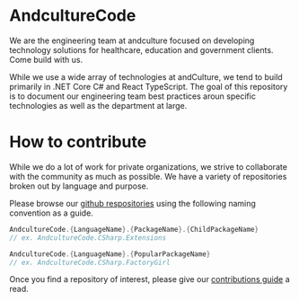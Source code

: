 # AndcultureCode

We are the engineering team at andculture focused on developing technology solutions for healthcare, education and government clients. Come build with us.

While we use a wide array of technologies at andCulture, we tend to build primarily in .NET Core C# and React TypeScript. The goal of this repository is to document our engineering team best practices aroun specific technologies as well as the department at large.


# How to contribute

While we do a lot of work for private organizations, we strive to collaborate with the community as much as possible. We have a variety of repositories broken out by language and purpose.

Please browse our [github respositories](https://github.com/AndcultureCode?tab=repositories) using the following naming convention as a guide.

```csharp
AndcultureCode.{LanguageName}.{PackageName}.{ChildPackageName}
// ex. AndcultureCode.CSharp.Extensions

AndcultureCode.{LanguageName}.{PopularPackageName}
// ex. AndcultureCode.CSharp.FactoryGirl
```

Once you find a repository of interest, please give our [contributions guide](CONTRIBUTING.md) a read.
